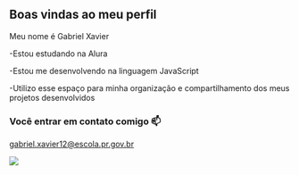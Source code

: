 ## Boas vindas ao meu perfil 

Meu nome é Gabriel Xavier

-Estou estudando na Alura

-Estou me desenvolvendo na linguagem JavaScript

-Utilizo esse espaço para minha organização e compartilhamento dos meus projetos desenvolvidos

### Você entrar em contato comigo 📫

gabriel.xavier12@escola.pr.gov.br


![](https://media1.tenor.com/m/cMqpZFk33fwAAAAd/grande-dia-bolsonaro.gif)

